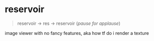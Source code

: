# reservoir

> reservoir -> res -> reservoir (*pause for applause*)

image viewer with no fancy features, aka how tf do i render a texture
